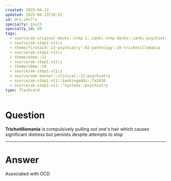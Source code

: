 ```yaml
---
created: 2025-04-13
updated: 2025-04-13T10:52
id: d+s,iO<7!s
specialty: psych
specialty_id: 60
tags:
  - source/ak-original-decks::step-1::zanki-step-decks::zanki-psychiatry-/-psychology
  - source/ak-step1-v11::
  - theme/firstaid::13-psychiatry::02-pathology::26-trichotillomania
  - source/ak-step1-v11::
  - theme/nbme::21
  - source/ak-step1-v11::
  - theme/nbme::29
  - source/ak-step1-v11::
  - source/ome-banner::clinical::12-psychiatry
  - source/ak-step1-v11::$ankingadds::fa2020
  - source/ak-step1-v11::^systems::psychiatry
type: flashcard
---
```


# Question
**Trichotillomania** is compulsively pulling out one's hair which causes significant distress but persists despite attempts to stop

---

# Answer
Associated with OCD